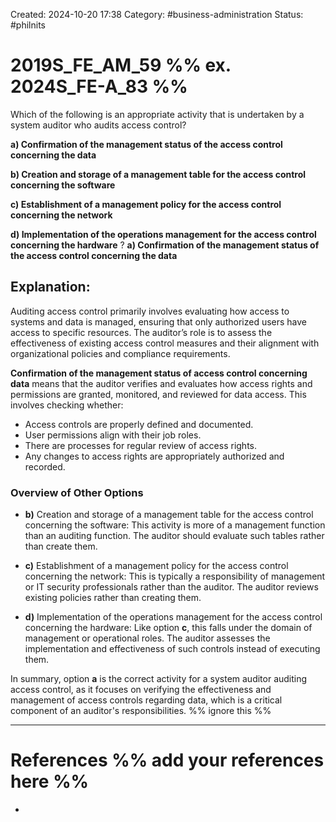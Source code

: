 Created: 2024-10-20 17:38
Category: #business-administration
Status: #philnits



# 2019S_FE_AM_59 %% ex. 2024S_FE-A_83 %%

Which of the following is an appropriate activity that is undertaken by a system auditor who audits access control?

**a) Confirmation of the management status of the access control concerning the data**

**b) Creation and storage of a management table for the access control concerning the software**

**c) Establishment of a management policy for the access control concerning the network**

**d) Implementation of the operations management for the access control concerning the hardware**
?
**a) Confirmation of the management status of the access control concerning the data**
## **Explanation:**

Auditing access control primarily involves evaluating how access to systems and data is managed, ensuring that only authorized users have access to specific resources. The auditor’s role is to assess the effectiveness of existing access control measures and their alignment with organizational policies and compliance requirements.

**Confirmation of the management status of access control concerning data** means that the auditor verifies and evaluates how access rights and permissions are granted, monitored, and reviewed for data access. This involves checking whether:

- Access controls are properly defined and documented.
- User permissions align with their job roles.
- There are processes for regular review of access rights.
- Any changes to access rights are appropriately authorized and recorded.

### Overview of Other Options

- **b)** Creation and storage of a management table for the access control concerning the software: This activity is more of a management function than an auditing function. The auditor should evaluate such tables rather than create them.

- **c)** Establishment of a management policy for the access control concerning the network: This is typically a responsibility of management or IT security professionals rather than the auditor. The auditor reviews existing policies rather than creating them.

- **d)** Implementation of the operations management for the access control concerning the hardware: Like option **c**, this falls under the domain of management or operational roles. The auditor assesses the implementation and effectiveness of such controls instead of executing them.

In summary, option **a** is the correct activity for a system auditor auditing access control, as it focuses on verifying the effectiveness and management of access controls regarding data, which is a critical component of an auditor's responsibilities.
%% ignore this %%
<!--SR:!2025-04-15,4,270-->
---









# References %% add your references here %%
- 